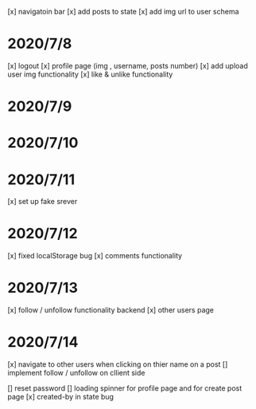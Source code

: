 [x] navigatoin bar
[x] add posts to state
[x] add img url to user schema

# 2020/7/8

[x] logout
[x] profile page (img , username, posts number)
[x] add upload user img functionality
[x] like & unlike functionality

# 2020/7/9

# 2020/7/10

# 2020/7/11

[x] set up fake srever

# 2020/7/12

[x] fixed localStorage bug
[x] comments functionality

# 2020/7/13

[x] follow / unfollow functionality backend
[x] other users page

# 2020/7/14

[x] navigate to other users when clicking on thier name on a post
[] implement follow / unfollow on cllient side

[] reset password
[] loading spinner for profile page and for create post page
[x] created-by in state bug
